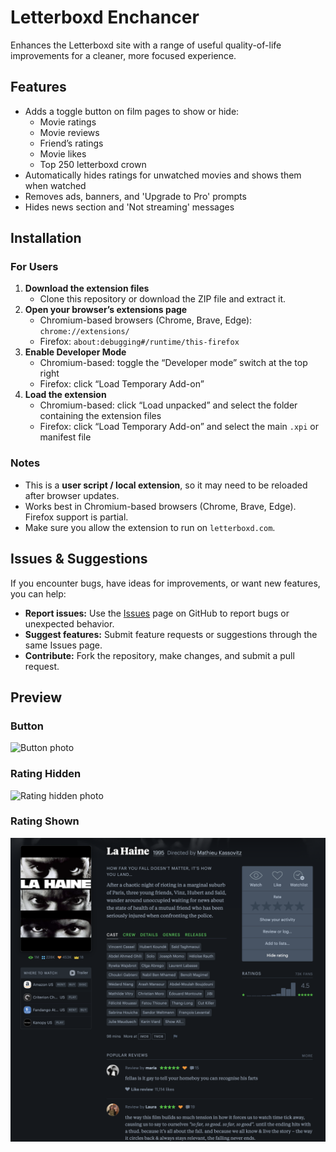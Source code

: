 # Letterboxd Enchancer
Enhances the Letterboxd site with a range of useful quality-of-life improvements for a cleaner, more focused experience.

## Features
- Adds a toggle button on film pages to show or hide:
  - Movie ratings
  - Movie reviews
  - Friend’s ratings
  - Movie likes
  - Top 250 letterboxd crown
- Automatically hides ratings for unwatched movies and shows them when watched
- Removes ads, banners, and 'Upgrade to Pro' prompts
- Hides news section and 'Not streaming' messages

## Installation
### For Users
1. **Download the extension files**  
   - Clone this repository or download the ZIP file and extract it.
2. **Open your browser’s extensions page**  
   - Chromium-based browsers (Chrome, Brave, Edge): `chrome://extensions/`  
   - Firefox: `about:debugging#/runtime/this-firefox`
3. **Enable Developer Mode**  
   - Chromium-based: toggle the “Developer mode” switch at the top right  
   - Firefox: click “Load Temporary Add-on”
4. **Load the extension**  
   - Chromium-based: click “Load unpacked” and select the folder containing the extension files  
   - Firefox: click “Load Temporary Add-on” and select the main `.xpi` or manifest file
### Notes
- This is a **user script / local extension**, so it may need to be reloaded after browser updates.  
- Works best in Chromium-based browsers (Chrome, Brave, Edge). Firefox support is partial.  
- Make sure you allow the extension to run on `letterboxd.com`.

## Issues & Suggestions
If you encounter bugs, have ideas for improvements, or want new features, you can help:
- **Report issues:** Use the [Issues](https://github.com/olekdrabina/letterboxdEnchaner/issues) page on GitHub to report bugs or unexpected behavior.  
- **Suggest features:** Submit feature requests or suggestions through the same Issues page.  
- **Contribute:** Fork the repository, make changes, and submit a pull request.

## Preview
### Button
![Button photo](https://github.com/olekdrabina/letterboxdEnchaner/blog/main/assets/button.png)
### Rating Hidden
![Rating hidden photo](https://github.com/olekdrabina/letterboxdEnchaner/blog/main/assets/rating-hidden.png)
### Rating Shown
![Rating shown photo](https://github.com/olekdrabina/letterboxdEnchaner/blob/main/assets/rating-shown.png)
